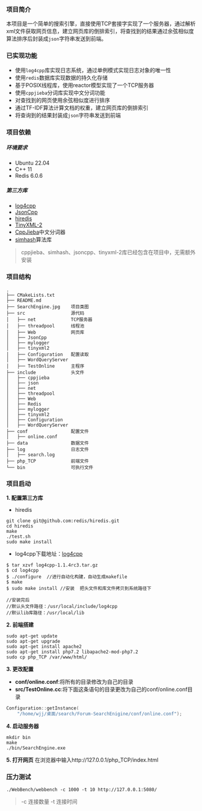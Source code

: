### 项目简介
本项目是一个简单的搜索引擎，直接使用TCP套接字实现了一个服务器，通过解析xml文件获取网页信息，建立网页库的倒排索引，将查找到的结果通过余弦相似度算法排序后封装成`json`字符串发送到前端。

### 已实现功能
- 使用`log4cpp`库实现日志系统，通过单例模式实现日志对象的唯一性
- 使用`redis`数据库实现数据的持久化存储
- 基于POSIX线程库，使用reactor模型实现了一个TCP服务器
- 使用`cppjieba`分词库实现中文分词功能
- 对查找到的网页使用余弦相似度进行排序
- 通过TF-IDF算法计算文档的权重，建立网页库的倒排索引
- 将查询到的结果封装成`json`字符串发送到前端

### 项目依赖
##### 环境要求
- Ubuntu 22.04
- C++ 11
- Redis 6.0.6

##### 第三方库
- [log4cpp](https://log4cpp.sourceforge.net/)
- [JsonCpp](https://github.com/open-source-parsers/jsoncpp)
- [hiredis](https://github.com/redis/hiredis)
- [TinyXML-2](https://github.com/leethomason/tinyxml2)
- [CppJieba](https://github.com/yanyiwu/cppjieba)中文分词器
- [simhash](https://github.com/yanyiwu/simhash)算法库
> cppjieba、simhash、jsoncpp、tinyxml-2库已经包含在项目中，无需额外安装

### 项目结构
```shell
.
├── CMakeLists.txt
├── README.md
├── SearchEngine.jpg    项目类图
├── src                 源代码
│   ├── net             TCP服务器
│   ├── threadpool      线程池
│   ├── Web             网页库
│   ├── JsonCpp
│   ├── mylogger
│   ├── tinyxml2
│   ├── Configuration   配置读取
│   ├── WordQueryServer
│   ├── TestOnline      主程序
├── include             头文件
│   ├── cppjieba
│   ├── json
│   ├── net
│   ├── threadpool
│   ├── Web
│   ├── Redis
│   ├── mylogger
│   ├── tinyxml2
│   ├── Configuration
│   ├── WordQueryServer
├── conf                配置文件
│   ├── online.conf
├── data                数据文件
├── log                 日志文件
│   ├── search.log
├── php_TCP             前端文件
└── bin                 可执行文件
```

### 项目启动
**1. 配置第三方库**
- hiredis
```shell
git clone git@github.com:redis/hiredis.git
cd hiredis
make
./test.sh
sudo make install
```
- log4cpp下载地址：[log4cpp](https://sourceforge.net/projects/log4cpp/files/)
```shell
$ tar xzvf log4cpp-1.1.4rc3.tar.gz
$ cd log4cpp
$ ./configure  //进行自动化构建，自动生成makefile
$ make
$ sudo make install //安装  把头文件和库文件拷贝到系统路径下
    
//安装完后
//默认头文件路径：/usr/local/include/log4cpp
//默认lib库路径：/usr/local/lib
```

**2. 前端搭建**
```shell
sudo apt-get update
sudo apt-get upgrade
sudo apt-get install apache2
sudo apt-get install php7.2 libapache2-mod-php7.2
sudo cp php_TCP /var/www/html/
```

**3. 更改配置**
- **conf/online.conf**:将所有的目录修改为自己的目录
- **src/TestOnline.cc**:将下面这条语句的目录更改为自己的conf/online.conf目录
```cpp
Configuration::getInstance(
    "/home/wjj/桌面/search/Forum-SearchEnigine/conf/online.conf");
```

**4. 启动服务器**
```shell
mkdir bin
make
./bin/SearchEngine.exe
```

**5. 打开网页**
在浏览器中输入http://127.0.0.1/php_TCP/index.html

### 压力测试
```shell
./WebBench/webbench -c 1000 -t 10 http://127.0.0.1:5080/
```
> -c 连接数量
> -t 连接时间
